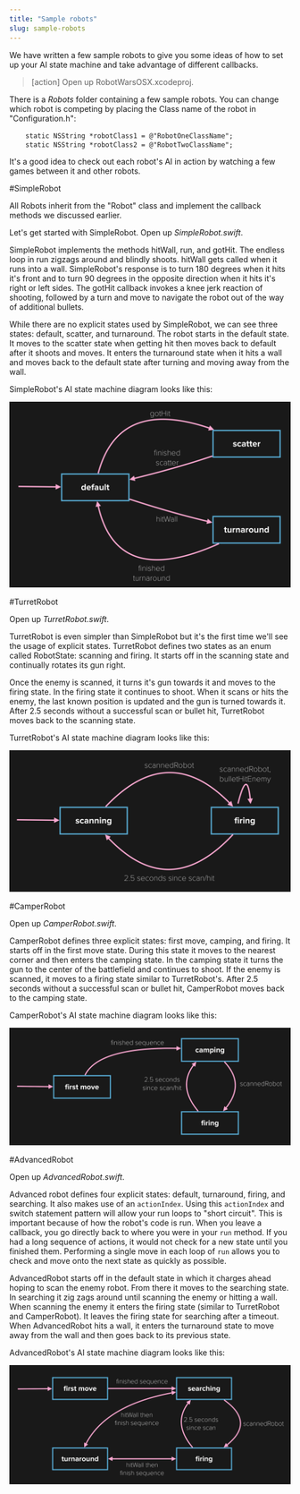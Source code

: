 ```yaml
---
title: "Sample robots"
slug: sample-robots
---
```


We have written a few sample robots to give you some ideas of how to set up your AI state machine and take advantage of different callbacks.

> [action]
> Open up RobotWarsOSX.xcodeproj.

There is a *Robots* folder containing a few sample robots. You can change which robot is competing by placing the Class name of the robot in "Configuration.h":

        static NSString *robotClass1 = @"RobotOneClassName";
        static NSString *robotClass2 = @"RobotTwoClassName";

It's a good idea to check out each robot's AI in action by watching a few games between it and other robots.

#SimpleRobot

All Robots inherit from the "Robot" class and implement the callback methods we discussed earlier.

Let's get started with SimpleRobot. Open up *SimpleRobot.swift*.

SimpleRobot implements the methods hitWall, run, and gotHit. The endless loop in run zigzags around and blindly shoots. hitWall gets called when it runs into a wall. SimpleRobot's response is to turn 180 degrees when it hits it's front and to turn 90 degrees in the opposite direction when it hits it's right or left sides. The gotHit callback invokes a knee jerk reaction of shooting, followed by a turn and move to navigate the robot out of the way of additional bullets.

While there are no explicit states used by SimpleRobot, we can see three states: default, scatter, and turnaround. The robot starts in the default state. It moves to the scatter state when getting hit then moves back to default after it shoots and moves. It enters the turnaround state when it hits a wall and moves back to the default state after turning and moving away from the wall.

SimpleRobot's AI state machine diagram looks like this:

![](./simple.png)

#TurretRobot

Open up *TurretRobot.swift*.

TurretRobot is even simpler than SimpleRobot but it's the first time we'll see the usage of explicit states. TurretRobot defines two states as an enum called RobotState: scanning and firing. It starts off in the scanning state and continually rotates its gun right.

Once the enemy is scanned, it turns it's gun towards it and moves to the firing state. In the firing state it continues to shoot. When it scans or hits the enemy, the last known position is updated and the gun is turned towards it. After 2.5 seconds without a successful scan or bullet hit, TurretRobot moves back to the scanning state.

TurretRobot's AI state machine diagram looks like this:

![](./turret.png)

#CamperRobot

Open up *CamperRobot.swift*.

CamperRobot defines three explicit states: first move, camping, and firing. It starts off in the first move state. During this state it moves to the nearest corner and then enters the camping state. In the camping state it turns the gun to the center of the battlefield and continues to shoot. If the enemy is scanned, it moves to a firing state similar to TurretRobot's. After 2.5 seconds without a successful scan or bullet hit, CamperRobot moves back to the camping state.

CamperRobot's AI state machine diagram looks like this:

![](./camper.png)

#AdvancedRobot

Open up *AdvancedRobot.swift*.

Advanced robot defines four explicit states: default, turnaround, firing, and searching. It also makes use of an `actionIndex`. Using this `actionIndex` and switch statement pattern will allow your run loops to "short circuit". This is important because of how the robot's code is run. When you leave a callback, you go directly back to where you were in your `run` method. If you had a long sequence of actions, it would not check for a new state until you finished them. Performing a single move in each loop of `run` allows you to check and move onto the next state as quickly as possible.

AdvancedRobot starts off in the default state in which it charges ahead hoping to scan the enemy robot. From there it moves to the searching state. In searching it zig zags around until scanning the enemy or hitting a wall. When scanning the enemy it enters the firing state (similar to TurretRobot and CamperRobot). It leaves the firing state for searching after a timeout. When AdvancedRobot hits a wall, it enters the turnaround state to move away from the wall and then goes back to its previous state.

AdvancedRobot's AI state machine diagram looks like this:

![](./advanced.png)

